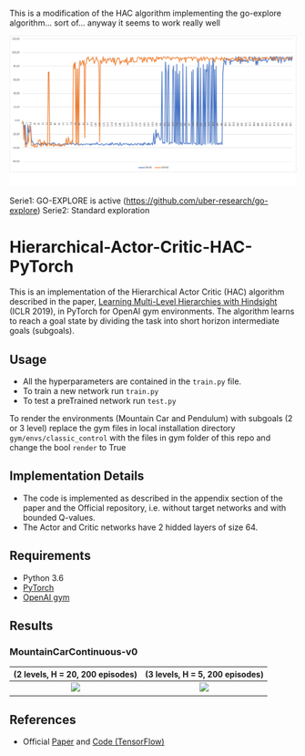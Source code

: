 This is a modification of the HAC algorithm implementing the go-explore algorithm... sort of...
anyway it seems to work really well

![](https://github.com/christofer-f/Hierarchical-Actor-Critic-HAC-PyTorch/blob/master/Result.png)

Serie1: GO-EXPLORE is active  (https://github.com/uber-research/go-explore)
Serie2: Standard exploration 


# Hierarchical-Actor-Critic-HAC-PyTorch

This is an implementation of the Hierarchical Actor Critic (HAC) algorithm described in the paper, [Learning Multi-Level Hierarchies with Hindsight](https://arxiv.org/abs/1712.00948) (ICLR 2019), in PyTorch for OpenAI gym environments. The algorithm learns to reach a goal state by dividing the task into short horizon intermediate goals (subgoals). 



## Usage
- All the hyperparameters are contained in the `train.py` file.
- To train a new network run `train.py`
- To test a preTrained network run `test.py`

To render the environments (Mountain Car and Pendulum) with subgoals (2 or 3 level) replace the gym files in local installation directory `gym/envs/classic_control` with the files in gym folder of this repo and change the bool `render` to True



## Implementation Details

- The code is implemented as described in the appendix section of the paper and the Official repository, i.e. without target networks and with bounded Q-values.
- The Actor and Critic networks have 2 hidded layers of size 64.


## Requirements

- Python 3.6
- [PyTorch](https://pytorch.org/)
- [OpenAI gym](https://gym.openai.com/)



## Results

### MountainCarContinuous-v0
 (2 levels, H = 20, 200 episodes)  |  (3 levels, H = 5, 200 episodes)  |
:-----------------------------------:|:-----------------------------------:|
![](https://github.com/nikhilbarhate99/Hierarchical-Actor-Critic-HAC-PyTorch/blob/master/gif/MountainCarContinuous-v0.gif)  | ![](https://github.com/nikhilbarhate99/Hierarchical-Actor-Critic-HAC-PyTorch/blob/master/gif/MountainCarContinuous-v0-3level.gif)  |




## References

- Official [Paper](https://arxiv.org/abs/1712.00948) and [Code (TensorFlow)](https://github.com/andrew-j-levy/Hierarchical-Actor-Critc-HAC-)
